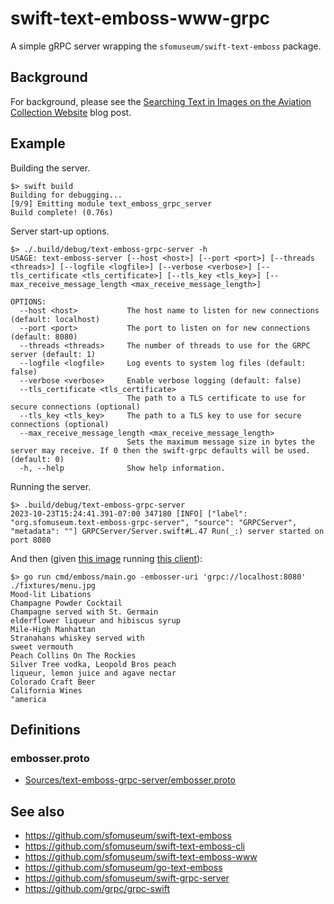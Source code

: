 # swift-text-emboss-www-grpc

A simple gRPC server wrapping the `sfomuseum/swift-text-emboss` package.

## Background

For background, please see the [Searching Text in Images on the Aviation Collection Website](https://millsfield.sfomuseum.org/blog/2023/09/14/image-text-search/) blog post.

## Example

Building the server.

```
$> swift build
Building for debugging...
[9/9] Emitting module text_emboss_grpc_server
Build complete! (0.76s)
```

Server start-up options.

```
$> ./.build/debug/text-emboss-grpc-server -h
USAGE: text-emboss-server [--host <host>] [--port <port>] [--threads <threads>] [--logfile <logfile>] [--verbose <verbose>] [--tls_certificate <tls_certificate>] [--tls_key <tls_key>] [--max_receive_message_length <max_receive_message_length>]

OPTIONS:
  --host <host>           The host name to listen for new connections (default: localhost)
  --port <port>           The port to listen on for new connections (default: 8080)
  --threads <threads>     The number of threads to use for the GRPC server (default: 1)
  --logfile <logfile>     Log events to system log files (default: false)
  --verbose <verbose>     Enable verbose logging (default: false)
  --tls_certificate <tls_certificate>
                          The path to a TLS certificate to use for secure connections (optional)
  --tls_key <tls_key>     The path to a TLS key to use for secure connections (optional)
  --max_receive_message_length <max_receive_message_length>
                          Sets the maximum message size in bytes the server may receive. If 0 then the swift-grpc defaults will be used. (default: 0)
  -h, --help              Show help information.
```

Running the server.

```
$> .build/debug/text-emboss-grpc-server
2023-10-23T15:24:41.391-07:00 347180 [INFO] ["label": "org.sfomuseum.text-emboss-grpc-server", "source": "GRPCServer", "metadata": ""] GRPCServer/Server.swift#L.47 Run(_:) server started on port 8080
```

And then (given [this image](https://github.com/sfomuseum/go-text-emboss/blob/main/fixtures/menu.jpg) running [this client](https://github.com/sfomuseum/go-text-emboss#remote-grpc)):

```
$> go run cmd/emboss/main.go -embosser-uri 'grpc://localhost:8080' ./fixtures/menu.jpg
Mood-lit Libations
Champagne Powder Cocktail
Champagne served with St. Germain
elderflower liqueur and hibiscus syrup
Mile-High Manhattan
Stranahans whiskey served with
sweet vermouth
Peach Collins On The Rockies
Silver Tree vodka, Leopold Bros peach
liqueur, lemon juice and agave nectar
Colorado Craft Beer
California Wines
"america
```

## Definitions

### embosser.proto

* [Sources/text-emboss-grpc-server/embosser.proto](Sources/text-emboss-grpc-server/embosser.proto)

## See also

* https://github.com/sfomuseum/swift-text-emboss
* https://github.com/sfomuseum/swift-text-emboss-cli
* https://github.com/sfomuseum/swift-text-emboss-www
* https://github.com/sfomuseum/go-text-emboss
* https://github.com/sfomuseum/swift-grpc-server
* https://github.com/grpc/grpc-swift

